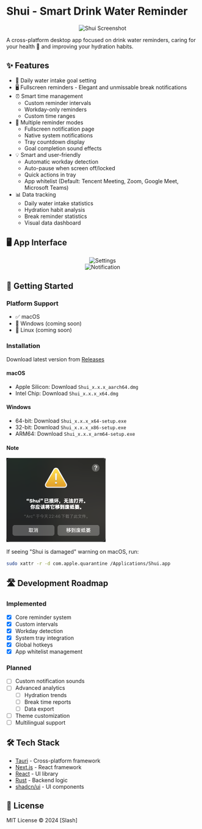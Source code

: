# Shui - Smart Drink Water Reminder

<p align="center">
  <img src="public/screenshot-0.png" alt="Shui Screenshot" width="350"/>
  <br/>
</p>

A cross-platform desktop app focused on drink water reminders, caring for your health 💪 and improving your hydration habits.

## ✨ Features

- 🎯 Daily water intake goal setting
- 🖥️ Fullscreen reminders - Elegant and unmissable break notifications
- ⏰ Smart time management
  - Custom reminder intervals
  - Workday-only reminders
  - Custom time ranges
- 🔔 Multiple reminder modes
  - Fullscreen notification page
  - Native system notifications
  - Tray countdown display
  - Goal completion sound effects
- 💡 Smart and user-friendly
  - Automatic workday detection
  - Auto-pause when screen off/locked
  - Quick actions in tray
  - App whitelist (Default: Tencent Meeting, Zoom, Google Meet, Microsoft Teams)
- 📊 Data tracking
  - Daily water intake statistics
  - Hydration habit analysis
  - Break reminder statistics
  - Visual data dashboard

## 🖥 App Interface

<p align="center">
  <img src="public/screenshot-2.png" alt="Settings"/>
  <br/>
  <img src="public/screenshot-3.png" alt="Notification"/>
</p>

## 🚀 Getting Started

### Platform Support

- ✅ macOS
- 🚧 Windows (coming soon)
- 🚧 Linux (coming soon)

### Installation

Download latest version from [Releases](https://github.com/rock-zhang/Shui/releases/)

#### macOS

- Apple Silicon: Download `Shui_x.x.x_aarch64.dmg`
- Intel Chip: Download `Shui_x.x.x_x64.dmg`

#### Windows

- 64-bit: Download `Shui_x.x.x_x64-setup.exe`
- 32-bit: Download `Shui_x.x.x_x86-setup.exe`
- ARM64: Download `Shui_x.x.x_arm64-setup.exe`

#### Note

<img src="public/install_error.png" />

If seeing "Shui is damaged" warning on macOS, run:

```bash
sudo xattr -r -d com.apple.quarantine /Applications/Shui.app
```

## 🛣 Development Roadmap

### Implemented

- [x] Core reminder system
- [x] Custom intervals
- [x] Workday detection
- [x] System tray integration
- [x] Global hotkeys
- [x] App whitelist management

### Planned

- [ ] Custom notification sounds
- [ ] Advanced analytics
  - [ ] Hydration trends
  - [ ] Break time reports
  - [ ] Data export
- [ ] Theme customization
- [ ] Multilingual support

## 🛠 Tech Stack

- [Tauri](https://tauri.app/) - Cross-platform framework
- [Next.js](https://nextjs.org/) - React framework
- [React](https://reactjs.org/) - UI library
- [Rust](https://www.rust-lang.org/) - Backend logic
- [shadcn/ui](https://ui.shadcn.com/) - UI components

## 📝 License

MIT License © 2024 [Slash]
